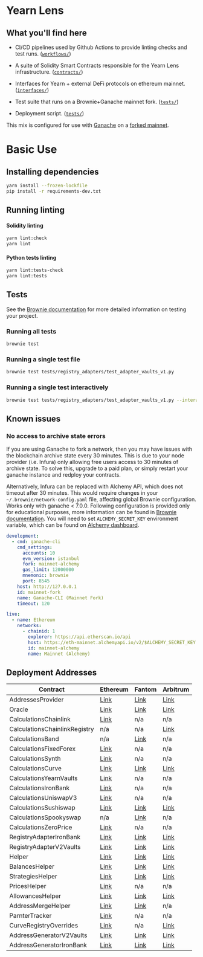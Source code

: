 # Yearn Lens

## What you'll find here

- CI/CD pipelines used by Github Actions to provide linting checks and test runs. ([`workflows/`](`.github/workflows/`))

- A suite of Solidity Smart Contracts responsible for the Yearn Lens infrastructure. ([`contracts/`](`contracts/`))

- Interfaces for Yearn + external DeFi protocols on ethereum mainnet. ([`interfaces/`](`interfaces/`))

- Test suite that runs on a Brownie+Ganache mainnet fork. ([`tests/`](tests))

- Deployment script. ([`tests/`](tests))

This mix is configured for use with [Ganache](https://github.com/trufflesuite/ganache-cli) on a [forked mainnet](https://eth-brownie.readthedocs.io/en/stable/network-management.html#using-a-forked-development-network).

# Basic Use

## Installing dependencies

```bash
yarn install --frozen-lockfile
pip install -r requirements-dev.txt
```

## Running linting

#### Solidity linting

```bash
yarn lint:check
yarn lint
```

#### Python tests linting

```bash
yarn lint:tests-check
yarn lint:tests
```

## Tests

See the [Brownie documentation](https://eth-brownie.readthedocs.io/en/stable/tests-pytest-intro.html) for more detailed information on testing your project.

### Running all tests

```bash
brownie test
```

### Running a single test file

```bash
brownie test tests/registry_adapters/test_adapter_vaults_v1.py
```

### Running a single test interactively

```bash
brownie test tests/registry_adapters/test_adapter_vaults_v1.py --interactive
```

## Known issues

### No access to archive state errors

If you are using Ganache to fork a network, then you may have issues with the blockchain archive state every 30 minutes. This is due to your node provider (i.e. Infura) only allowing free users access to 30 minutes of archive state. To solve this, upgrade to a paid plan, or simply restart your ganache instance and redploy your contracts.

Alternatively, Infura can be replaced with Alchemy API, which does not timeout after 30 minutes. This would require changes in your `~/.brownie/network-config.yaml` file, affecting global Brownie configuration. Works only with ganache < 7.0.0.
Following configuration is provided only for educational purposes, more information can be found in [Brownie documentation](https://eth-brownie.readthedocs.io/en/stable/config.html#networks). You will need to set `ALCHEMY_SECRET_KEY` environment variable, which can be found on [Alchemy dashboard](https://dashboard.alchemyapi.io/).

```yaml
development:
  - cmd: ganache-cli
    cmd_settings:
      accounts: 10
      evm_version: istanbul
      fork: mainnet-alchemy
      gas_limit: 12000000
      mnemonic: brownie
      port: 8545
    host: http://127.0.0.1
    id: mainnet-fork
    name: Ganache-CLI (Mainnet Fork)
    timeout: 120

live:
  - name: Ethereum
    networks:
      - chainid: 1
        explorer: https://api.etherscan.io/api
        host: https://eth-mainnet.alchemyapi.io/v2/$ALCHEMY_SECRET_KEY
        id: mainnet-alchemy
        name: Mainnet (Alchemy)
```

## Deployment Addresses

| Contract | Ethereum | Fantom | Arbitrum |
| -------- | -------- | ------ | -------- |
| AddressesProvider        | [Link](https://etherscan.io/address/0xe11dC9f2Ab122dC5978EACA41483Da0D7D7e6128) | [Link](https://ftmscan.com/address/0xac5A9E4135A3A26497F3890bFb602b06Ee592B61) | [Link](https://arbiscan.io/address/0xcAd10033C86B0C1ED6bfcCAa2FF6779938558E9f) |
| Oracle                   | [Link](https://etherscan.io/address/0x83d95e0D5f402511dB06817Aff3f9eA88224B030) | [Link](https://ftmscan.com/address/0x57AA88A0810dfe3f9b71a9b179Dd8bF5F956C46A) | [Link](https://arbiscan.io/address/0x043518ab266485dc085a1db095b8d9c2fc78e9b9) |
| CalculationsChainlink    | [Link](https://etherscan.io/address/0xc8D60D8273E69E63eAFc4EA342f96AD593A4ba10) | n/a | n/a |
| CalculationsChainlinkRegistry | n/a | n/a | [Link](https://arbiscan.io/address/0x9d032763693d4ef989b630de2eca8750bde88219) |
| CalculationsBand         | n/a | [Link](https://ftmscan.com/address/0xebaa0b431618bcd9ea67d39c232625c20880d9ba) | n/a |
| CalculationsFixedForex   | [Link](https://etherscan.io/address/0x9956ca141c344e177829671ec0f1a9d4ab3cb1fd) | n/a | n/a |
| CalculationsSynth        | [Link](https://etherscan.io/address/0x5a04749532195d5d16268da74775defcc843151a) | n/a | n/a |
| CalculationsCurve        | [Link](https://etherscan.io/address/0xf1c3047c6310806de1d25535bc50748815066a7b) | [Link](https://ftmscan.com/address/0x0b53e9df372e72d8fdcdbedfbb56059957a37128) | [Link](https://arbiscan.io/address/0x3268c3bda100ef0ff3c2d044f23eab62c80d78d2) |
| CalculationsYearnVaults  | [Link](https://etherscan.io/address/0x38477f2159638956d33e18951d98238a53b9aa3c) | n/a | n/a |
| CalculationsIronBank     | [Link](https://etherscan.io/address/0x5ee8d20afc721abefbb00bc7c049f0de832bee3e) | n/a | n/a |
| CalculationsUniswapV3    | [Link](https://etherscan.io/address/0x3df0f396cf5e472fa59c126fa765a176e1ceb0f6) | n/a | n/a |
| CalculationsSushiswap    | [Link](https://etherscan.io/address/0xab8be4f563f77fae19af22f4465340675e1d2154) | [Link](https://ftmscan.com/address/0x44536de2220987d098d1d29d3aafc7f7348e9ee4) | [Link](https://arbiscan.io/address/0x5ea7e501c9a23f4a76dc7d33a11d995b13a1dd25) |
| CalculationsSpookyswap   | n/a | [Link](https://ftmscan.com/address/0x560144c25e53149ac410e5d33bdb131e49a850e5) | n/a |
| CalculationsZeroPrice    | [Link](https://etherscan.io/address/0xa8b5ff097a10a264c30ec302023730fe51b7d8d7) | n/a | n/a |
| RegistryAdapterIronBank  | [Link](https://etherscan.io/address/0x5D03ad44F4Fce73407C73A1779295011691D2e1F) | [Link](https://ftmscan.com/address/0x1164587b49ff7ace303962cc7a7e0841c1b34986) | [Link](https://arbiscan.io/address/0x7aad416eb4e16a27b85e7076dd56742a44e9d25b) |
| RegistryAdapterV2Vaults  | [Link](https://etherscan.io/address/0x240315db938d44bb124ae619f5Fd0269A02d1271) | [Link](https://ftmscan.com/address/0xf628fb7436ffc382e2af8e63dd7ccbaa142e3cd1) | [Link](https://arbiscan.io/address/0x57aa88a0810dfe3f9b71a9b179dd8bf5f956c46a) |
| Helper                   | [Link](https://etherscan.io/address/0x5AACD0D03096039aC4381CD814637e9FB7C34a6f) | [Link](https://ftmscan.com/address/0xe55dd55b3355c261a048b3f310706c7478657d74) | [Link](https://arbiscan.io/address/0xe55dd55b3355c261a048b3f310706c7478657d74) |
| BalancesHelper           | [Link](https://etherscan.io/address/0x855ffe28019106d089bc018df18838f8d241c402) | [Link](https://ftmscan.com/address/0x6b8de08d2520c955554e837ae72022cd46ba7f0e) | [Link](https://arbiscan.io/address/0x94734ba0f9f8c2464d963a402743fd79b402efd7) |
| StrategiesHelper         | [Link](https://etherscan.io/address/0xae813841436fe29b95a14ac701afb1502c4cb789) | [Link](https://ftmscan.com/address/0x97d0be2a72fc4db90ed9dbc2ea7f03b4968f6938) | [Link](https://arbiscan.io/address/0x66a1a27f4b22dcaa24e427dcffbf0cddd9d35e0f) |
| PricesHelper             | [Link](https://etherscan.io/address/0x090ea08061b61c4d99b423cee8835017bd9d8b3e) | n/a | n/a |
| AllowancesHelper         | [Link](https://etherscan.io/address/0x4218e20db87023049fc582aaa4bd47a3611a20ab) | [Link](https://ftmscan.com/address/0x14785e5e3650f0603ee17401c9890de380713914) | [Link](https://arbiscan.io/address/0xf5875d60241c8f6448649206a6f485b812acf44d) |
| AddressMergeHelper       | [Link](https://etherscan.io/address/0x957e3ae7983155a9f9e08da555b8084448be26e4) | [Link](https://ftmscan.com/address/0x001d0a58b336f60ee050cb11ee455fd7eb984518) | n/a |
| ParnterTracker           | [Link](https://etherscan.io/address/0x8ee392a4787397126C163Cb9844d7c447da419D8) | n/a | n/a |
| CurveRegistryOverrides   | [Link](https://etherscan.io/address/0x5e853B0d7D17b7013A98B02Ac686E71Ca354424B) | n/a | [Link](https://arbiscan.io/address/0x3d197c5b6ea199e04ed4c9002e8435bb371efeed) |
| AddressGeneratorV2Vaults | [Link](https://etherscan.io/address/0x437758d475f70249e03eda6be23684ad1fc375f0) | [Link](https://ftmscan.com/address/0x8ca27a3ab8917a033f278D20135d2467faA099bA) | [Link](https://arbiscan.io/address/0x3a8efa2d87d60c0289f19b44a0928f4269c0f094) |
| AddressGeneratorIronBank | [Link](https://etherscan.io/address/0xa0b57619a980dfefd50f24f310ee1b55a40a9d46) | [Link](https://ftmscan.com/address/0x5ABdfDfa0cF2d83c4755E0a2a782eF57FEd5c23B) | [Link](https://arbiscan.io/address/0x941f727f267913e76e3f03a25d3bc7c07e891763) |
